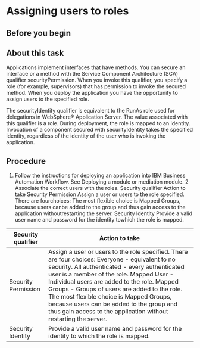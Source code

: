 <!-- image -->

# Assigning users to roles

## Before you begin

## About this task

Applications implement interfaces that have methods. You can secure an interface or a method with
the Service Component Architecture (SCA) qualifier securityPermission. When you
invoke this qualifier, you specify a role (for example, supervisors) that has
permission to invoke the secured method. When you deploy the application you have the opportunity to
assign users to the specified role.

The securityIdentity qualifier is equivalent
to the RunAs role used for delegations in WebSphere® Application
Server. The value
associated with this qualifier is a role. During deployment, the role
is mapped to an identity. Invocation of a component secured with securityIdentity takes
the specified identity, regardless of the identity of the user who
is invoking the application.

## Procedure

1. Follow the instructions for deploying an application into IBM Business Automation Workflow.
See Deploying a module or mediation module.
2 Associate the correct users with the roles. Security qualifier Action to take Security Permission Assign a user or users to the role specified. There are fourchoices: The most flexible choice is Mapped Groups, because users canbe added to the group and thus gain access to the application withoutrestarting the server. Security Identity Provide a valid user name and password for the identity towhich the role is mapped.

| Security qualifier   | Action to take                                                                                                                                                                                                                                                                                                                                                                                                                                            |
|----------------------|-----------------------------------------------------------------------------------------------------------------------------------------------------------------------------------------------------------------------------------------------------------------------------------------------------------------------------------------------------------------------------------------------------------------------------------------------------------|
| Security Permission  | Assign a user or users to the role specified. There are four choices: Everyone - equivalent to no security. All authenticated - every authenticated user is a member of the role. Mapped User - Individual users are added to the role. Mapped Groups - Groups of users are added to the role.  The most flexible choice is Mapped Groups, because users can be added to the group and thus gain access to the application without restarting the server. |
| Security Identity    | Provide a valid user name and password for the identity to which the role is mapped.                                                                                                                                                                                                                                                                                                                                                                      |